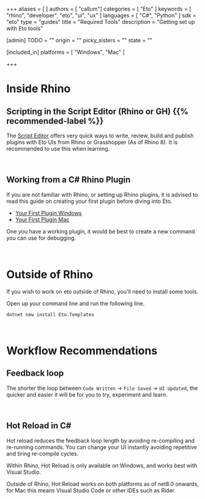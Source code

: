 +++
aliases = [ ]
authors = [ "callum"]
categories = [ "Eto" ]
keywords = [ "rhino", "developer", "eto", "ui", "ux" ]
languages = [ "C#", "Python" ]
sdk = "eto"
type = "guides"
title = "Required Tools"
description = "Getting set up with Eto tools"

[admin]
TODO = ""
origin = ""
picky_sisters = ""
state = ""

[included_in]
platforms = [ "Windows", "Mac" ]

+++


# Inside Rhino

## Scripting in the Script Editor (Rhino or GH) {{% recommended-label %}}

The [Script Editor](/guides/scripting/) offers very quick ways to write, review, build and publish plugins with Eto UIs from Rhino or Grasshopper (As of Rhino 8). It is recommended to use this when learning.

</br>

## Working from a C# Rhino Plugin

If you are not familiar with Rhino, or setting up Rhino plugins, it is advised to read this guide on creating your first plugin before diving into Eto.

- [Your First Plugin Windows](../../rhinocommon/your-first-plugin-windows/)
- [Your First Plugin Mac](../../rhinocommon/your-first-plugin-mac/)

One you have a working plugin, it would be best to create a new command you can use for debugging.

</br>

# Outside of Rhino
If you wish to work on eto outside of Rhino, you'll need to install some tools.

Open up your command line and run the following line.

```
dotnet new install Eto.Templates
```

</br>

# Workflow Recommendations

## Feedback loop
The shorter the loop between `Code Written` → `File Saved` → `UI Updated`, the quicker and easier it will be for you to try, experiment and learn.

</br>

## Hot Reload in C#

Hot reload reduces the feedback loop length by avoiding re-compiling and re-running commands. You can change your UI instantly avoiding repetitive and tiring re-compile cycles.

Within Rhino, Hot Reload is only available on Windows, and works best with Visual Studio.

Outside of Rhino, Hot Reload works on both platforms as of net8.0 onwards, for Mac this means Visual Studio Code or other IDEs such as Rider.

</br>

<!-- I need to test this better, but it's useful.

### Extending Hot Reload (Advanced)
This section is a little more advanced, is not mandatory, and can be safely skipped without impacting any of the other guides.

The below code can be copied into a new file in your project, and will automatically call any private or internal `InitializeControls` method on any Eto.Forms. Meaning if you set up your form/dialog correctly, you can have Hot Reload update the entire form allowing for very quick experimentations.

</br>

``` cs no-compile
using System;
using System.Collections.Concurrent;
using System.Collections.Generic;
using System.Linq;
using System.Threading.Tasks;

#if NET
[assembly: System.Reflection.Metadata.MetadataUpdateHandler(typeof(Eto.HotReloadService))]

namespace Eto;

public static class HotReloadService
{
	static event Action<Type[]> Update; 

	public static void Initialize()
	{
		Eto.Style.Add<Container>(null, container =>
		{
			var initializeControls = container.GetType().GetMethod("InitializeControls", BindingFlags.NonPublic | BindingFlags.Instance | BindingFlags.DeclaredOnly);
			if (initializeControls == null)
				return;

			void DoUpdate(Type[]? types)
			{
				try

				{
					if (types.Contains(container.GetType()))
					{
						initializeControls?.Invoke(container, null);
					}
				}
				catch
				{
				}
			};
			container.Load += (sender, e) => Update += DoUpdate;
			container.UnLoad += (sender, e) => Update -= DoUpdate;
		});
	}

	internal static void ClearCache(Type[]? updatedTypes)
    {
    }

    internal static void UpdateApplication(Type[]? updatedTypes)
    {
		Application.Instance?.Invoke(() => Update?.Invoke(updatedTypes));
    }
}

#endif
```

-->